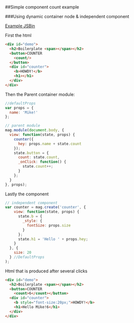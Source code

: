 ##Simple component count example

###Using dynamic container node & independent component

[Example JSBin](http://jsbin.com/minaqineki/edit?html,output)

First the html
```html
<div id="demo">
  <h2>Boilerplate <span></span></h2>
  <button>COUNTER
    <count/>
  </button>
  <div id="counter">
    <b>HOWDY!</b>
    <h1></h1>
  </div>
</div>
```

Then the Parent container module:

```javascript
//defaultProps                     
var props = {
  name: 'Mike!'
};

// parent module
mag.module(document.body, {
  view: function(state, props) {
    counter({
      hey: props.name + state.count
    });
    state.button = {
      count: state.count,
      _onClick: function() {
        state.count++;
      }
    };
  }
}, props);
```

Lastly the component

```javascript
// independent component
var counter = mag.create('counter', {
    view: function(state, props) {
      state.b = {
        _style: {
          fontSize: props.size
        }
      };
      state.h1 = 'Hello ' + props.hey;
    }
  }, {
    size: 20
  } //DefaultProps
);
```
Html that is produced after several clicks

```html
<div id="demo">
  <h2>Boilerplate <span></span></h2>
  <button>COUNTER
    <count>6</count></button>
  <div id="counter">
    <b style="font-size:20px;">HOWDY!</b>
    <h1>Hello Mike!6</h1>
  </div>
</div>
```

